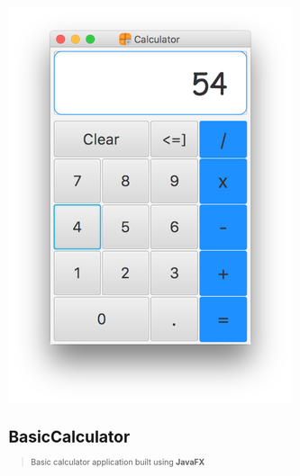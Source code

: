 <p align="center">
  <img src="./preview/preview.png" alt="Preview"/>
</p>

# BasicCalculator

> Basic calculator application built using **JavaFX**
